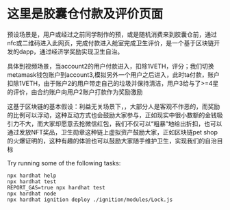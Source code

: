 # 这里是胶囊仓付款及评价页面
 预设场景是，用户或经过之前同学制作的预，或是随机消费来到胶囊仓前，通过nfc或二维码进入此网页，完成付款进入舱室完成卫生评价，是一个基于区块链开发的dapp，通过经济学奖励实现卫生自治。

 具体到视频场景，当account2的用户付款进入，扣除1VETH，评分；我们切换metamask钱包账户到account3,模拟另外一个用户之后进入，此时ta付款，账户扣除1VETH，由于账户2的用户带走自己的垃圾并保持清洁，用户3给与了>=4星的评价，由合约账户向用户2账户打款作为奖励激励

 这基于区块链的基本假设：利益无关场景下，，大部分人是客观不作恶的，而奖励的比例可以浮动，这种互动方式也会鼓励大家参与，正如现实中很小数额的金钱吸引力不大，而大家却愿意去抢微信红包，我们不仅可以“粗暴”地给出折扣，也可以通过发放NFT奖品，卫生勋章这种链上虚拟资产鼓励大家，正如区块链pet shop的火爆证明的，这种有趣的体验也可以鼓励大家随手维护卫生，实现我们的自治目标

Try running some of the following tasks:

```shell
npx hardhat help
npx hardhat test
REPORT_GAS=true npx hardhat test
npx hardhat node
npx hardhat ignition deploy ./ignition/modules/Lock.js
```

